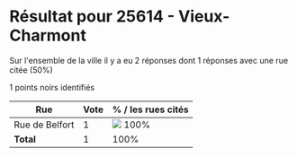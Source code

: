 # Résultat pour 25614 - Vieux-Charmont

Sur l'ensemble de la ville il y a eu 2 réponses dont 1 réponses avec une rue citée (50%)

1 points noirs identifiés

| Rue | Vote | % / les rues cités|
|-----|------|-------------------|
| Rue de Belfort | 1 | <img src="../../img/bar_100.gif" />&nbsp;100%|
| **Total** | 1 | 100%|
